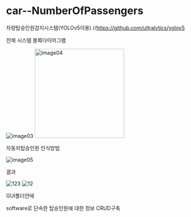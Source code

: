 # car--NumberOfPassengers
차량탑승인원감지시스템(YOLOv5이용)  //https://github.com/ultralytics/yolov5

전체 시스템 블록다이어그램   

![image03](https://user-images.githubusercontent.com/63491788/125302606-11850900-e367-11eb-86a6-674a4feb18d0.png)
<img width="243" alt="image04" src="https://user-images.githubusercontent.com/63491788/125302612-12b63600-e367-11eb-8de9-d6e4694e275b.png">   


자동차탑승인원 인식방법   

![image05](https://user-images.githubusercontent.com/63491788/125302628-1649bd00-e367-11eb-84c8-c143d62b6d51.png)

결과   

![123](https://user-images.githubusercontent.com/63491788/125303218-9d973080-e367-11eb-9295-683c113ed242.png)
![12](https://user-images.githubusercontent.com/63491788/125303231-9f60f400-e367-11eb-957e-f8e6253a379d.png)


GUI폴더안에    

software로 단속한 탑승인원에 대한 정보 CRUD구축 
